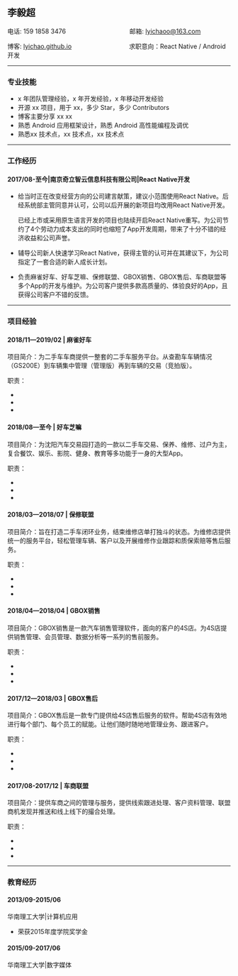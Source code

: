 ## 李毅超

电话: 159 1858 3476　　　　　　　 　　　邮箱: lyichaoo@163.com

博客: [lyichao.github.io](https://lyichao.github.io/)　　　　　　　　　  求职意向：React Native / Android 开发　

---

### 专业技能

* x 年团队管理经验，x 年开发经验，x 年移动开发经验
* 开源 xx 项目，用于 xx，多少 Star，多少 Contributors
* 博客主要分享 xx xx
* 熟悉 Android 应用框架设计，熟悉 Android 高性能编程及调优
* 熟悉xx 技术点，xx 技术点，xx 技术点

---

### 工作经历

#### 2017/08-至今|南京奇立智云信息科技有限公司|React Native开发

- 给当时正在改变经营方向的公司建言献策，建议小范围使用React Native。后经系统部主管同意并认可，公司以后开展的新项目均改用React Native开发。

  已经上市或采用原生语言开发的项目也陆续开启React Native重写。为公司节约了4个劳动力成本支出的同时也缩短了App开发周期，带来了十分不错的经济收益和公司声誉。

- 辅导公司新人快速学习React Native，获得主管的认可并在其建议下，为公司指定了一套合适的新人成长计划。

- 负责麻雀好车、好车芝嘛、保修联盟、GBOX销售、GBOX售后、车商联盟等多个App的开发与维护。为公司客户提供多款高质量的、体验良好的App，且获得公司客户不错的反馈。

---

### 项目经验

#### 2018/11—2019/02 | 麻雀好车

项目简介：为二手车车商提供一整套的二手车服务平台。从查勘车车辆情况（GS200E）到车辆集中管理（管理版）再到车辆的交易（竞拍版）。


职责：

- 
- 
- 

#### 2018/08—至今 | 好车芝嘛

项目简介：为沈阳汽车交易园打造的一款以二手车交易、保养、维修、过户为主，复合餐饮、娱乐、影院、健身、教育等多功能于一身的大型App。


职责：

- 
- 
- 

#### 2018/03—2018/07 | 保修联盟

项目简介：旨在打造二手车闭环业务，结束维修店单打独斗的状态。为维修店提供统一的服务平台，轻松管理车辆、客户以及开展维修作业跟踪和质保索赔等售后服务。


职责：

- 
- 
- 

#### 2018/04—2018/04 | GBOX销售

项目简介：GBOX销售是一款汽车销售管理软件，面向的客户的4S店。为4S店提供销售管理、会员管理、数据分析等一系列的售前服务。


职责：

- 
- 
- 

#### 2017/12—2018/03 | GBOX售后

项目简介：GBOX售后是一款专门提供给4S店售后服务的软件。帮助4S店有效地进行每个部门、每个员工的赋能。让他们随时随地地管理业务、跟进客户。


职责：

- 
- 
- 

#### 2017/08-2017/12 | 车商联盟

项目简介：提供车商之间的管理与服务，提供线索跟进处理、客户资料管理、联盟商机发现并推送和线上线下的撮合处理。


职责：

- 
- 
- 

---

### 教育经历

#### 2013/09-2015/06

华南理工大学|计算机应用

* 荣获2015年度学院奖学金

####  2015/09-2017/06

华南理工大学|数字媒体
